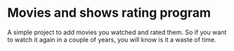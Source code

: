 # Movies and shows rating program
A simple project to add movies you watched and rated them. So if you want to watch it again in a couple of years, you will know is it a waste of time.